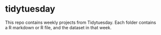 # tidytuesday
This repo contains weekly projects from Tidytuesday. Each folder contains a R markdown or R file, and the dataset in that week. 
